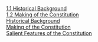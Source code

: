 [1.1 Historical Background](https://yoursamlan.github.io/Polity/1.1_Historical_Background.html)  <br />  [1.2 Making of the Constitution](https://yoursamlan.github.io/Polity/1.2_Making_of_the_Constitution.html)  <br />  [Historical Background](https://yoursamlan.github.io/Polity/Historical_Background.html)  <br />  [Making of the Constitution](https://yoursamlan.github.io/Polity/Making_of_the_Constitution.html)  <br />  [Salient Features of the Constitution](https://yoursamlan.github.io/Polity/Salient_Features_of_the_Constitution.html)  <br />  